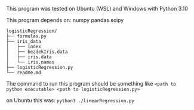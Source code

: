 This program was tested on Ubuntu (WSL) and Windows with Python 3.10

This program depends on:
    numpy
    pandas
    scipy

```
logisticRegression/
├── formulas.py
├── iris_data
│   ├── Index
│   ├── bezdekIris.data
│   ├── iris.data
│   └── iris.names
├── logisticRegression.py
└── readme.md
```

The command to run this program should be something like 
`<path to python executable> <path to logisticRegression.py>`

on Ubuntu this was:
`python3 ./linearRegression.py`
